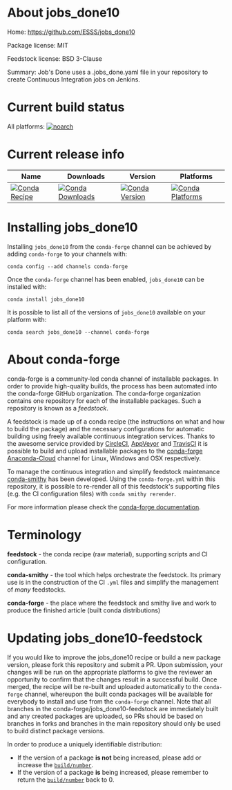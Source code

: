 About jobs_done10
=================

Home: https://github.com/ESSS/jobs_done10

Package license: MIT

Feedstock license: BSD 3-Clause

Summary: Job's Done uses a .jobs_done.yaml file in your repository to create Continuous Integration jobs on Jenkins.



Current build status
====================

All platforms:
[![noarch](https://img.shields.io/circleci/project/github/conda-forge/jobs_done10-feedstock/master.svg?label=noarch)](https://circleci.com/gh/conda-forge/jobs_done10-feedstock)

Current release info
====================

| Name | Downloads | Version | Platforms |
| --- | --- | --- | --- |
| [![Conda Recipe](https://img.shields.io/badge/recipe-jobs_done10-green.svg)](https://anaconda.org/conda-forge/jobs_done10) | [![Conda Downloads](https://img.shields.io/conda/dn/conda-forge/jobs_done10.svg)](https://anaconda.org/conda-forge/jobs_done10) | [![Conda Version](https://img.shields.io/conda/vn/conda-forge/jobs_done10.svg)](https://anaconda.org/conda-forge/jobs_done10) | [![Conda Platforms](https://img.shields.io/conda/pn/conda-forge/jobs_done10.svg)](https://anaconda.org/conda-forge/jobs_done10) |

Installing jobs_done10
======================

Installing `jobs_done10` from the `conda-forge` channel can be achieved by adding `conda-forge` to your channels with:

```
conda config --add channels conda-forge
```

Once the `conda-forge` channel has been enabled, `jobs_done10` can be installed with:

```
conda install jobs_done10
```

It is possible to list all of the versions of `jobs_done10` available on your platform with:

```
conda search jobs_done10 --channel conda-forge
```


About conda-forge
=================

conda-forge is a community-led conda channel of installable packages.
In order to provide high-quality builds, the process has been automated into the
conda-forge GitHub organization. The conda-forge organization contains one repository
for each of the installable packages. Such a repository is known as a *feedstock*.

A feedstock is made up of a conda recipe (the instructions on what and how to build
the package) and the necessary configurations for automatic building using freely
available continuous integration services. Thanks to the awesome service provided by
[CircleCI](https://circleci.com/), [AppVeyor](https://www.appveyor.com/)
and [TravisCI](https://travis-ci.org/) it is possible to build and upload installable
packages to the [conda-forge](https://anaconda.org/conda-forge)
[Anaconda-Cloud](https://anaconda.org/) channel for Linux, Windows and OSX respectively.

To manage the continuous integration and simplify feedstock maintenance
[conda-smithy](https://github.com/conda-forge/conda-smithy) has been developed.
Using the ``conda-forge.yml`` within this repository, it is possible to re-render all of
this feedstock's supporting files (e.g. the CI configuration files) with ``conda smithy rerender``.

For more information please check the [conda-forge documentation](https://conda-forge.org/docs/).

Terminology
===========

**feedstock** - the conda recipe (raw material), supporting scripts and CI configuration.

**conda-smithy** - the tool which helps orchestrate the feedstock.
                   Its primary use is in the construction of the CI ``.yml`` files
                   and simplify the management of *many* feedstocks.

**conda-forge** - the place where the feedstock and smithy live and work to
                  produce the finished article (built conda distributions)


Updating jobs_done10-feedstock
==============================

If you would like to improve the jobs_done10 recipe or build a new
package version, please fork this repository and submit a PR. Upon submission,
your changes will be run on the appropriate platforms to give the reviewer an
opportunity to confirm that the changes result in a successful build. Once
merged, the recipe will be re-built and uploaded automatically to the
`conda-forge` channel, whereupon the built conda packages will be available for
everybody to install and use from the `conda-forge` channel.
Note that all branches in the conda-forge/jobs_done10-feedstock are
immediately built and any created packages are uploaded, so PRs should be based
on branches in forks and branches in the main repository should only be used to
build distinct package versions.

In order to produce a uniquely identifiable distribution:
 * If the version of a package **is not** being increased, please add or increase
   the [``build/number``](https://conda.io/docs/user-guide/tasks/build-packages/define-metadata.html#build-number-and-string).
 * If the version of a package **is** being increased, please remember to return
   the [``build/number``](https://conda.io/docs/user-guide/tasks/build-packages/define-metadata.html#build-number-and-string)
   back to 0.
